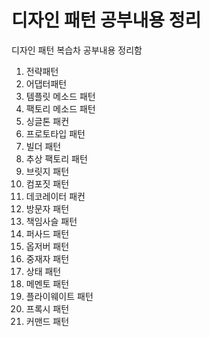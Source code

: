 # 디자인 패턴 공부내용 정리

디자인 패턴 복습차 공부내용 정리함  

1. 전략패턴
2. 어댑터패턴
3. 템플릿 메소드 패턴
4. 팩토리 메소드 패턴
5. 싱글톤 패컨
6. 프로토타입 패턴
7. 빌더 패턴
8. 추상 팩토리 패턴
9. 브릿지 패턴
10. 컴포짓 패턴
11. 데코레이터 패컨
12. 방문자 패턴
13. 책임사슬 패턴
14. 퍼사드 패턴
15. 옵저버 패턴
16. 중재자 패턴
17. 상태 패턴
18. 메멘토 패턴
19. 플라이웨이트 패턴
20. 프록시 패턴
21. 커맨드 패턴
